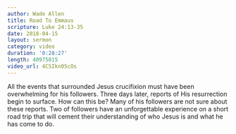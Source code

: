 ```yaml
---
author: Wade Allen
title: Road To Emmaus
scripture: Luke 24:13-35
date: 2018-04-15
layout: sermon
category: video
duration: '0:28:27' 
length: 40975015
video_url: 4CSIkn05cOs
---
```


All the events that surrounded Jesus crucifixion must have been overwhelming for his followers. Three days later, reports of His resurrection begin to surface. How can this be? Many of his followers are not sure about these reports. Two of followers have an unforgettable experience on a short road trip that will cement their understanding of who Jesus is and what he has come to do.
